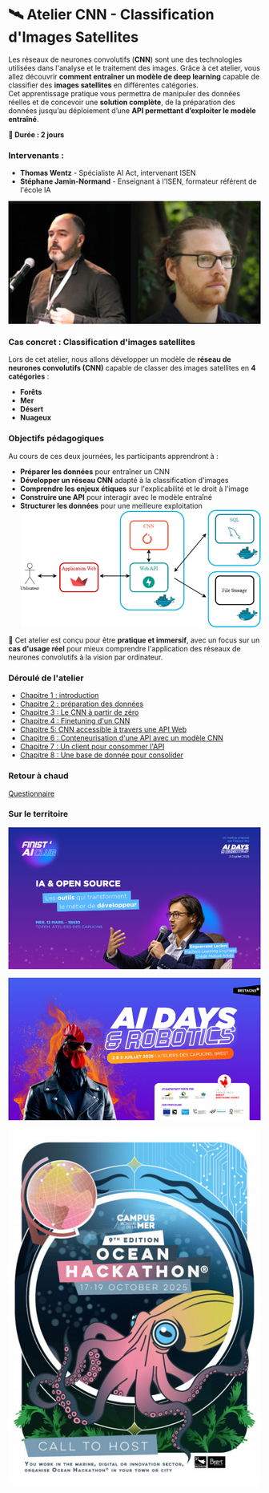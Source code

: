 # 🛰️ Atelier CNN - Classification d'Images Satellites  

Les réseaux de neurones convolutifs (**CNN**) sont une des technologies utilisées dans l'analyse et le traitement des images. Grâce à cet atelier, vous allez découvrir **comment entraîner un modèle de deep learning** capable de classifier des **images satellites** en différentes catégories.  
Cet apprentissage pratique vous permettra de manipuler des données réelles et de concevoir une **solution complète**, de la préparation des données jusqu’au déploiement d’une **API permettant d’exploiter le modèle entraîné**.  

**📅 Durée : 2 jours** 

### **Intervenants :**  
- **Thomas Wentz** - Spécialiste AI Act, intervenant ISEN  
- **Stéphane Jamin-Normand** - Enseignant à l'ISEN, formateur référent de l'école IA

![intervenants](ressources/intervenants.png)

### **Cas concret : Classification d'images satellites**  
Lors de cet atelier, nous allons développer un modèle de **réseau de neurones convolutifs (CNN)** capable de classer des images satellites en **4 catégories** :  
- **Forêts**  
- **Mer**  
- **Désert**  
- **Nuageux**  

### **Objectifs pédagogiques**  
Au cours de ces deux journées, les participants apprendront à :  
- **Préparer les données** pour entraîner un CNN  
- **Développer un réseau CNN** adapté à la classification d'images 
- **Comprendre les enjeux étiques** sur l'explicabilité et le droit à l'image 
- **Construire une API** pour interagir avec le modèle entraîné  
- **Structurer les données** pour une meilleure exploitation
![diagramme de fulx](ressources/cnn_flux.drawio.png)

📌 Cet atelier est conçu pour être **pratique et immersif**, avec un focus sur un **cas d'usage réel** pour mieux comprendre l'application des réseaux de neurones convolutifs à la vision par ordinateur. 

### Déroulé de l'atelier
- [Chapitre 1 : introduction](https://github.com/Stephane-ISEN/atelierCNN/tree/ch1_intro)
- [Chapitre 2 : préparation des données](https://github.com/Stephane-ISEN/atelierCNN/tree/ch2_prepa_data)
- [Chapitre 3 : Le CNN à partir de zéro](https://github.com/Stephane-ISEN/atelierCNN/tree/ch3_cnn_zero)
- [Chapitre 4 : Finetuning d'un CNN](https://github.com/Stephane-ISEN/atelierCNN/tree/ch4_cnn_finetuning)
- [Chapitre 5: CNN accessible à travers une API Web](https://github.com/Stephane-ISEN/atelierCNN/tree/ch5_api)
- [Chapitre 6 : Conteneurisation d'une API avec un modèle CNN](https://github.com/Stephane-ISEN/atelierCNN/tree/ch6_docker)
- [Chapitre 7 : Un client pour consommer l'API](https://github.com/Stephane-ISEN/atelierCNN/tree/ch7_client)
- [Chapitre 8 : Une base de donnée pour consolider](https://github.com/Stephane-ISEN/atelierCNN/tree/ch8_bdd)

### **Retour à chaud**
[Questionnaire](https://forms.gle/fF7t1fzBxkPh4bT77)

### **Sur le territoire**

![Finist'AI Club](ressources/finistaiclub.png)

![AI Days](ressources/aidays.png)

![Ocean Hackathon](ressources/oceanhackathon.jpg)


